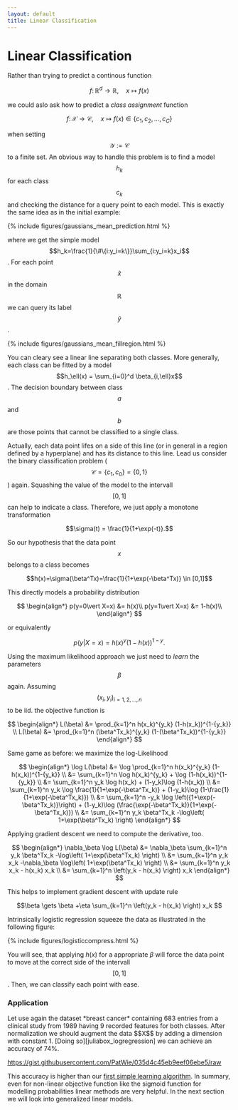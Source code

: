 ```yaml
---
layout: default
title: Linear Classification
---
```


Linear Classification
================

Rather than trying to predict a continous function

$$f \colon\mathbb{R}^d\to \mathbb{R},\quad x \mapsto f(x)$$

we could aslo ask how to predict a *class assignment* function

$$f \colon\mathcal{X}\to \mathcal{C},\quad x \mapsto f(x)\in\{c_1,c_2,\ldots,c_C\}$$

when setting $$\mathcal{Y}:=\mathcal{C}$$ to a finite set. An obvious way to handle this problem is to find a model $$h_k$$ for each class $$c_k$$ and checking the distance for a query point to each model. This is exactly the same idea as in the initial example:

{% include figures/gaussians_mean_prediction.html %}

where we get the simple model $$h_k=\frac{1}{\#\{i:y_i=k\}}\sum_{i:y_i=k}x_i$$. For each point $$\hat{x}$$ in the domain $$\mathbb{R}$$ we can query its label $$\hat{y}$$.

{% include figures/gaussians_mean_fillregion.html %}

You can cleary see a linear line separating both classes. More generally, each class can be fitted by a model $$h_\ell(x) = \sum_{i=0}^d \beta_{i,\ell}x$$. The decision boundary between class $$a$$ and $$b$$ are those points that cannot be classified to a single class. 

Actually, each data point lifes on a side of this line (or in general in a region defined by a hyperplane) and has its distance to this line. 
Lead us consider the binary classification problem ($$\mathcal{C}=\{c_1,c_0\}=\{0,1\}$$) again. Squashing the value of the model to the intervall $$[0,1]$$ can help to indicate a class. Therefore, we just apply a monotone transformation

$$\sigma(t) = \frac{1}{1+\exp(-t)}.$$

So our hypothesis that the data point $$x$$ belongs to a class becomes

$$h(x)=\sigma(\beta^Tx)=\frac{1}{1+\exp(-\beta^Tx)} \in [0,1]$$

This directly models a probability distribution

$$
\begin{align*}
p(y=0\vert X=x) &= h(x)\\
p(y=1\vert X=x) &= 1-h(x)\\
\end{align*}
$$

or equivalently

$$
p(y\vert X=x) = h(x)^y  (1-h(x))^{1-y}.
$$

Using the maximum likelihood approach we just need to *learn* the parameters $$\beta$$ again. Assuming $$(x_i,y_i)_{i=1,2,\ldots,n}$$ to be iid. the objective function is

$$
\begin{align*}
L(\beta) &= \prod_{k=1}^n h(x_k)^{y_k} (1-h(x_k))^{1-{y_k}}
\\
L(\beta) &= \prod_{k=1}^n (\beta^Tx_k)^{y_k}  (1-(\beta^Tx_k))^{1-{y_k}}
\end{align*}
$$

Same game as before: we maximize the log-Likelihood

$$
\begin{align*}
\log L(\beta) &= \log \prod_{k=1}^n h(x_k)^{y_k}  (1-h(x_k))^{1-{y_k}}
\\ &=
\sum_{k=1}^n \log h(x_k)^{y_k} + \log (1-h(x_k))^{1-{y_k}}
\\ &=
\sum_{k=1}^n y_k \log h(x_k) + (1-y_k)\log (1-h(x_k))
\\ &=
\sum_{k=1}^n y_k \log \frac{1}{1+\exp(-\beta^Tx_k)} + (1-y_k)\log (1-\frac{1}{1+\exp(-\beta^Tx_k)})
\\ &=
\sum_{k=1}^n -y_k \log \left({1+\exp(-\beta^Tx_k)}\right) + (1-y_k)\log (\frac{\exp(-\beta^Tx_k)}{1+\exp(-\beta^Tx_k)})
\\ &=
\sum_{k=1}^n y_k \beta^Tx_k -\log\left( 1+\exp(\beta^Tx_k) \right)
\end{align*}
$$

Applying gradient descent we need to compute the derivative, too.

$$
\begin{align*}
\nabla_\beta \log L(\beta) &=  \nabla_\beta \sum_{k=1}^n y_k \beta^Tx_k -\log\left( 1+\exp(\beta^Tx_k) \right)
\\ &=
\sum_{k=1}^n y_k x_k -\nabla_\beta \log\left( 1+\exp(\beta^Tx_k) \right)
\\ &=
\sum_{k=1}^n y_k x_k - h(x_k) x_k 
\\ &=
\sum_{k=1}^n \left(y_k - h(x_k) \right) x_k 
\end{align*}
$$

This helps to implement gradient descent with update rule

$$\beta \gets \beta +\eta  \sum_{k=1}^n \left(y_k - h(x_k) \right) x_k $$

Intrinsically logistic regression squeeze the data as illustrated in the following figure:

{% include figures/logisticcompress.html %}

You will see, that applying $h(x)$ for a appropriate $\beta$ will force the data point to move at the correct side of the intervall $$[0,1]$$. Then, we can classify each point with ease.

<h3>Application</h3>
Let use again the dataset *breast cancer* containing 683 entries from a clinical study from 1989 having 9 recorded features for both classes. After normalization we should augment the data $$X$$ by adding a dimension with constant 1. [Doing so][juliabox_logregression] we can achieve an accuracy of 74%.

<span class="gist">https://gist.githubusercontent.com/PatWie/035d4c45eb9eef06ebe5/raw</span>

This accuracy is higher than our [first simple learning algorithm](/). In summary, even for non-linear objective function like the sigmoid function for modelling probabilities linear methods are very helpful. In the next section we will look into generalized linear models.


[juliabox_logregression]:http://nbviewer.ipython.org/gist/PatWie/035d4c45eb9eef06ebe5

